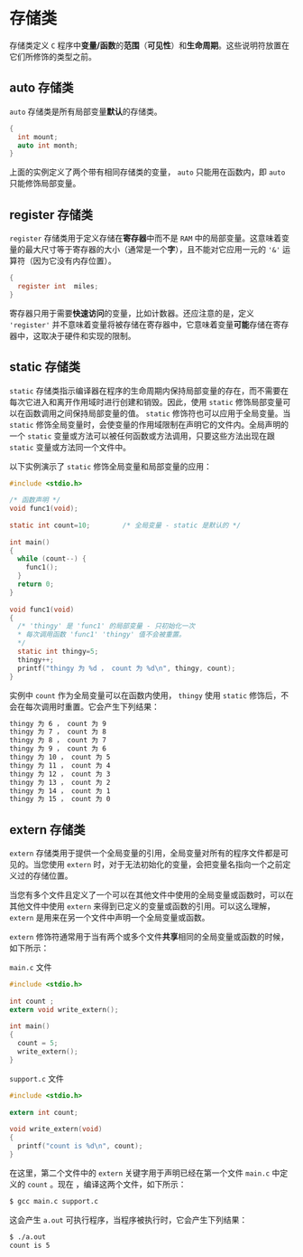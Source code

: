 # 存储类

存储类定义 `C` 程序中**变量/函数**的**范围**（**可见性**）和**生命周期**。这些说明符放置在它们所修饰的类型之前。

## auto 存储类

`auto` 存储类是所有局部变量**默认**的存储类。

```c
{
  int mount;
  auto int month;
}
```

上面的实例定义了两个带有相同存储类的变量， `auto` 只能用在函数内，即 `auto` 只能修饰局部变量。

## register 存储类

`register` 存储类用于定义存储在**寄存器**中而不是 `RAM` 中的局部变量。这意味着变量的最大尺寸等于寄存器的大小（通常是一个**字**），且不能对它应用一元的 `'&'` 运算符（因为它没有内存位置）。

```c
{
  register int  miles;
}
```

寄存器只用于需要**快速访问**的变量，比如计数器。还应注意的是，定义 `'register'` 并不意味着变量将被存储在寄存器中，它意味着变量**可能**存储在寄存器中，这取决于硬件和实现的限制。

## static 存储类

`static` 存储类指示编译器在程序的生命周期内保持局部变量的存在，而不需要在每次它进入和离开作用域时进行创建和销毁。因此，使用 `static` 修饰局部变量可以在函数调用之间保持局部变量的值。 `static` 修饰符也可以应用于全局变量。当 `static` 修饰全局变量时，会使变量的作用域限制在声明它的文件内。全局声明的一个 `static` 变量或方法可以被任何函数或方法调用，只要这些方法出现在跟 `static` 变量或方法同一个文件中。

以下实例演示了 `static` 修饰全局变量和局部变量的应用：

```c
#include <stdio.h>
 
/* 函数声明 */
void func1(void);
 
static int count=10;        /* 全局变量 - static 是默认的 */
 
int main()
{
  while (count--) {
    func1();
  }
  return 0;
}
 
void func1(void)
{
  /* 'thingy' 是 'func1' 的局部变量 - 只初始化一次
  * 每次调用函数 'func1' 'thingy' 值不会被重置。
  */                
  static int thingy=5;
  thingy++;
  printf("thingy 为 %d ， count 为 %d\n", thingy, count);
}
```

实例中 `count` 作为全局变量可以在函数内使用， `thingy` 使用 `static` 修饰后，不会在每次调用时重置。它会产生下列结果：

```bash
thingy 为 6 ， count 为 9
thingy 为 7 ， count 为 8
thingy 为 8 ， count 为 7
thingy 为 9 ， count 为 6
thingy 为 10 ， count 为 5
thingy 为 11 ， count 为 4
thingy 为 12 ， count 为 3
thingy 为 13 ， count 为 2
thingy 为 14 ， count 为 1
thingy 为 15 ， count 为 0
```

## extern 存储类

`extern` 存储类用于提供一个全局变量的引用，全局变量对所有的程序文件都是可见的。当您使用 `extern` 时，对于无法初始化的变量，会把变量名指向一个之前定义过的存储位置。

当您有多个文件且定义了一个可以在其他文件中使用的全局变量或函数时，可以在其他文件中使用 `extern` 来得到已定义的变量或函数的引用。可以这么理解， `extern` 是用来在另一个文件中声明一个全局变量或函数。

`extern` 修饰符通常用于当有两个或多个文件**共享**相同的全局变量或函数的时候，如下所示：

`main.c` 文件

```c
#include <stdio.h>
 
int count ;
extern void write_extern();
 
int main()
{
  count = 5;
  write_extern();
}
```

`support.c` 文件

```c
#include <stdio.h>
 
extern int count;
 
void write_extern(void)
{
  printf("count is %d\n", count);
}
```

在这里，第二个文件中的 `extern` 关键字用于声明已经在第一个文件 `main.c` 中定义的 `count` 。现在 ，编译这两个文件，如下所示：

```bash
$ gcc main.c support.c
```

这会产生 `a.out` 可执行程序，当程序被执行时，它会产生下列结果：

```bash
$ ./a.out        
count is 5
```
